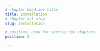 ```yaml
---
# chapter headline title
title: Installation
# chapter url slug
slug: installation

# position, used for sorting the chapters
position: 2

---
```


